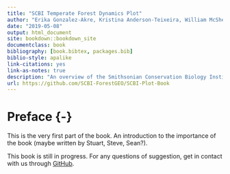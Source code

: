```yaml
--- 
title: "SCBI Temperate Forest Dynamics Plot"
author: "Erika Gonzalez-Akre, Kristina Anderson-Teixeira, William McShea, Alyssa Terrell, Ian McGregor, Caroline Kittle"
date: "2019-05-08"
output: html_document
site: bookdown::bookdown_site
documentclass: book
bibliography: [book.bibtex, packages.bib]
biblio-style: apalike
link-citations: yes
link-as-notes: true
description: "An overview of the Smithsonian Conservation Biology Institute's research plot."
url: https://github.com/SCBI-ForestGEO/SCBI-Plot-Book
---
```


# Preface {-}

This is the very first part of the book. An introduction to the importance of the book (maybe written by Stuart, Steve, Sean?).

This book is still in progress. For any questions of suggestion, get in contact with us through [GitHub](https://github.com/SCBI-ForestGEO/SCBI-Plot-Book/issues/new).


